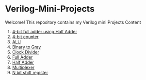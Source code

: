 # Verilog-Mini-Projects
Welcome! This repository contains my Verilog mini Projects
 Content
1. [4-bit full adder using Half Adder](https://github.com/V-Nagisetty/Verilog-Mini-Projects/tree/main/4-bit%20FA%20using%20HA)
2. [4-bit counter](https://github.com/V-Nagisetty/Verilog-Mini-Projects/tree/main/4-bit%20counter)
3. [ALU](https://github.com/V-Nagisetty/Verilog-Mini-Projects/tree/main/ALU)
4. [Binary to Gray](https://github.com/V-Nagisetty/Verilog-Mini-Projects/tree/main/Binary%20to%20Gray)
5. [Clock Divider](https://github.com/V-Nagisetty/Verilog-Mini-Projects/tree/main/Clock%20divider)
6. [Full Adder](https://github.com/V-Nagisetty/Verilog-Mini-Projects/tree/main/Full%20Adder)
7. [Half Adder](https://github.com/V-Nagisetty/Verilog-Mini-Projects/tree/main/Half%20Adder)
8. [Multiplexer](https://github.com/V-Nagisetty/Verilog-Mini-Projects/tree/main/Multiplexer)
9. [N bit shift register](https://github.com/V-Nagisetty/Verilog-Mini-Projects/tree/main/N-bit%20shift%20Register)

